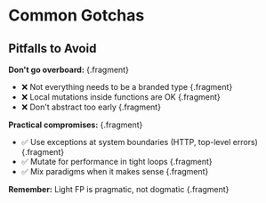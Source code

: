 # Common Gotchas

## Pitfalls to Avoid

**Don't go overboard:** {.fragment}
- ❌ Not everything needs to be a branded type {.fragment}
- ❌ Local mutations inside functions are OK {.fragment}
- ❌ Don't abstract too early {.fragment}

**Practical compromises:** {.fragment}
- ✅ Use exceptions at system boundaries (HTTP, top-level errors) {.fragment}
- ✅ Mutate for performance in tight loops {.fragment}
- ✅ Mix paradigms when it makes sense {.fragment}

**Remember:** Light FP is pragmatic, not dogmatic {.fragment}

<!-- NOTES: Don't become a FP zealot. The goal is better code, not purity. Use these patterns where they provide value. Skip them where they don't. Pragmatism over dogma. -->
